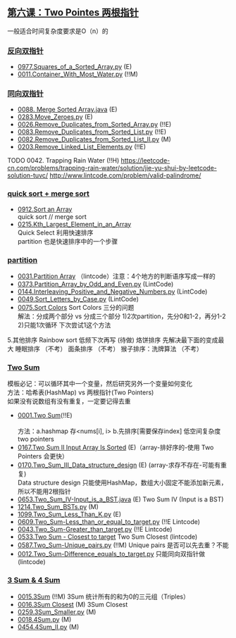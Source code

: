 ## [第六课：Two Pointes 两根指针]()
一般适合时间复杂度要求是O（n）的

### [反向双指针]()
- [0977.Squares_of_a_Sorted_Array.py](Solutions/0977.Squares_of_a_Sorted_Array.py) (E) <br>
- [0011.Container_With_Most_Water.py](Solutions/0011.Container_With_Most_Water.py)  (!!M)  <br>

### [同向双指针]()
- [0088. Merge Sorted Array.java](Solutions/0088.Merge_Sorted_Array.java) (E) <br>
- [0283.Move_Zeroes.py](Solutions/0283.Move_Zeroes.py) (E) <br>
- [0026.Remove_Duplicates_from_Sorted_Array.py](Solutions/0026.Remove_Duplicates_from_Sorted_Array.py) (!!E) <br>
- [0083.Remove_Duplicates_from_Sorted_List.py](Solutions/0083.Remove_Duplicates_from_Sorted_List.py) (!!E) <br>
- [0082.Remove_Duplicates_from_Sorted_List_II.py](Solutions/0082.Remove_Duplicates_from_Sorted_List_II.py) (M) <br>
- [0203.Remove_Linked_List_Elements.py](Solutions/0203.Remove_Linked_List_Elements.py) (!!E) <br>

TODO
0042. Trapping Rain Water (!!H)
https://leetcode-cn.com/problems/trapping-rain-water/solution/jie-yu-shui-by-leetcode-solution-tuvc/
http://www.lintcode.com/problem/valid-palindrome/

### [quick sort + merge sort]()
- [0912.Sort an Array](Solutions/0912.Sort_an_Array.py)  <br>
  quick sort // merge sort
- [0215.Kth_Largest_Element_in_an_Array](Solutions/0215.Kth_Largest_Element_in_an_Array.py)  <br>
  Quick Select 利用快速排序  
  partition 也是快速排序中的一个步骤

### [partition]()
- [0031.Partition Array](Solutions/0031.Partition_Array.py) （lintcode）注意：4个地方的判断语序写成一样的  <br>
- [0373.Partition_Array_by_Odd_and_Even.py](Solutions/0373.Partition_Array_by_Odd_and_Even.py) (LintCode)<br>
- [0144.Interleaving_Positive_and_Negative_Numbers.py](Solutions/0144.Interleaving_Positive_and_Negative_Numbers.py) (LintCode)<br>
- [0049.Sort_Letters_by_Case.py](Solutions/0049.Sort_Letters_by_Case.py) (LintCode)<br>
- [0075.Sort Colors](Solutions/0075.Sort_Colors.py) Sort Colors 三分的问题     <br>
  解法：分成两个部分 vs 分成三个部分 1)2次partition，先分0和1-2，再分1-2  2)只能1次循环    下次尝试1这个方法   <br>

5.其他排序 Rainbow sort   低频下次再写 (待做)  烙饼排序 先解决最下面的变成最大   睡眠排序  （不考） 面条排序  （不考） 猴子排序：洗牌算法  （不考） <br>

### [Two Sum]()
模板必记：可以循环其中一个变量，然后研究另外一个变量如何变化  <br>
方法：哈希表(HashMap) vs 两根指针(Two Pointers)  <br>
如果没有说数组有没有重复，一定要记得去重  <br>

- [0001.Two Sum](Solutions/0001.Two_Sum.java)(!!E) <br>  
  方法：a.hashmap 存<nums[i], i>   b.先排序[需要保存index] 低空间复杂度 two pointers  <br>
- [0167.Two Sum II Input Array Is Sorted](Solutions/0167.Two_Sum_II_Input_Array_Is_Sorted.java) (E)（array-排好序的-使用 Two Pointers 会更快）<br> 
- [0170.Two_Sum_III_Data_structure_design](Solutions/0170.Two_Sum_III_Data_structure_design.java) (E) (array-求存不存在-可能有重复) <br> 
  Data structure design 只能使用HashMap，数组大小固定不能添加新元素，所以不能用2根指针 <br>
- [0653.Two_Sum_IV-Input_is_a_BST.java](Solutions/0653.Two_Sum_IV-Input_is_a_BST.java) (E)  Two Sum IV  (Input is a BST) <br> 
- [1214.Two_Sum_BSTs.py](Solutions/1214.Two_Sum_BSTs.py) (M)  <br> 
- [1099.Two_Sum_Less_Than_K.py](Solutions/1099.Two_Sum_Less_Than_K.py) (E) <br> 
- [0609.Two_Sum-Less_than_or_equal_to_target.py](Solutions/0609.Two_Sum-Less_than_or_equal_to_target.py) (!!E Lintcode) <br> 
- [0043.Two_Sum-Greater_than_target.py](Solutions/0043.Two_Sum-Greater_than_target.py) (!!E Lintcode) <br> 
- [0533.Two Sum - Closest to target](Solutions/0533.Two_Sum-Closest_to_target.java) Two Sum Closest (lintcode)  <br>  
- [0587.Two_Sum-Unique_pairs.py](Solutions/0587.Two_Sum-Unique_pairs.py)  (!!M) Unique pairs 是否可以先去重？不能  <br> 
- [0012.Two_Sum-Difference_equals_to_target.py](Solutions/0012.Two_Sum-Difference_equals_to_target.py) 只能同向双指针做 (lintcode)  <br>  

### [3 Sum & 4 Sum]()
- [0015.3Sum](Solutions/0015.3Sum.java)  (!!M) 3Sum  统计所有的和为0的三元组（Triples） <br>  
- [0016.3Sum Closest](Solutions/0016.3Sum_Closest.java) (M) 3Sum Closest <br>   
- [0259.3Sum_Smaller.py](Solutions/0259.3Sum_Smaller.py) (M)  <br>   
- [0018.4Sum.py](Solutions/0018.4Sum.py) (M)  <br>   
- [0454.4Sum_II.py](Solutions/0454.4Sum_II.py) (M)  <br>   
